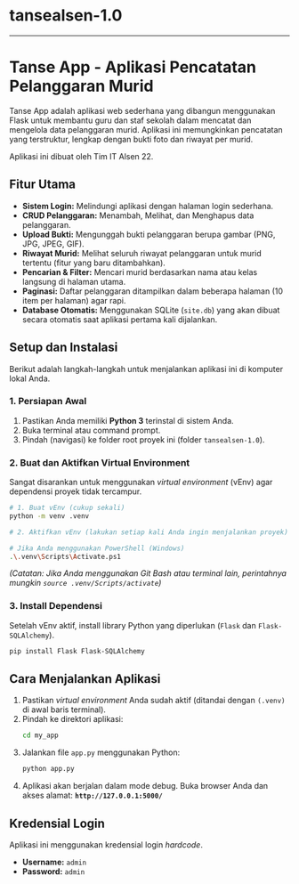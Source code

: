 # tansealsen-1.0
-----

# Tanse App - Aplikasi Pencatatan Pelanggaran Murid

Tanse App adalah aplikasi web sederhana yang dibangun menggunakan Flask untuk membantu guru dan staf sekolah dalam mencatat dan mengelola data pelanggaran murid. Aplikasi ini memungkinkan pencatatan yang terstruktur, lengkap dengan bukti foto dan riwayat per murid.

Aplikasi ini dibuat oleh Tim IT Alsen 22.

## Fitur Utama

  * **Sistem Login:** Melindungi aplikasi dengan halaman login sederhana.
  * **CRUD Pelanggaran:** Menambah, Melihat, dan Menghapus data pelanggaran.
  * **Upload Bukti:** Mengunggah bukti pelanggaran berupa gambar (PNG, JPG, JPEG, GIF).
  * **Riwayat Murid:** Melihat seluruh riwayat pelanggaran untuk murid tertentu (fitur yang baru ditambahkan).
  * **Pencarian & Filter:** Mencari murid berdasarkan nama atau kelas langsung di halaman utama.
  * **Paginasi:** Daftar pelanggaran ditampilkan dalam beberapa halaman (10 item per halaman) agar rapi.
  * **Database Otomatis:** Menggunakan SQLite (`site.db`) yang akan dibuat secara otomatis saat aplikasi pertama kali dijalankan.

## Setup dan Instalasi

Berikut adalah langkah-langkah untuk menjalankan aplikasi ini di komputer lokal Anda.

### 1\. Persiapan Awal

1.  Pastikan Anda memiliki **Python 3** terinstal di sistem Anda.
2.  Buka terminal atau command prompt.
3.  Pindah (navigasi) ke folder root proyek ini (folder `tansealsen-1.0`).

### 2\. Buat dan Aktifkan Virtual Environment

Sangat disarankan untuk menggunakan *virtual environment* (vEnv) agar dependensi proyek tidak tercampur.

```bash
# 1. Buat vEnv (cukup sekali)
python -m venv .venv

# 2. Aktifkan vEnv (lakukan setiap kali Anda ingin menjalankan proyek)

# Jika Anda menggunakan PowerShell (Windows)
.\.venv\Scripts\Activate.ps1
```

*(Catatan: Jika Anda menggunakan Git Bash atau terminal lain, perintahnya mungkin `source .venv/Scripts/activate`)*

### 3\. Install Dependensi

Setelah vEnv aktif, install library Python yang diperlukan (`Flask` dan `Flask-SQLAlchemy`).

```bash
pip install Flask Flask-SQLAlchemy
```

## Cara Menjalankan Aplikasi

1.  Pastikan *virtual environment* Anda sudah aktif (ditandai dengan `(.venv)` di awal baris terminal).
2.  Pindah ke direktori aplikasi:
    ```bash
    cd my_app
    ```
3.  Jalankan file `app.py` menggunakan Python:
    ```bash
    python app.py
    ```
4.  Aplikasi akan berjalan dalam mode debug. Buka browser Anda dan akses alamat:
    **`http://127.0.0.1:5000/`**

## Kredensial Login

Aplikasi ini menggunakan kredensial login *hardcode*.

  * **Username:** `admin`
  * **Password:** `admin`
